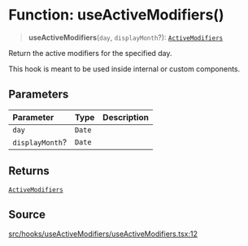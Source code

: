 # Function: useActiveModifiers()

> **useActiveModifiers**(`day`, `displayMonth`?): [`ActiveModifiers`](../type-aliases/ActiveModifiers.md)

Return the active modifiers for the specified day.

This hook is meant to be used inside internal or custom components.

## Parameters

| Parameter | Type | Description |
| :------ | :------ | :------ |
| `day` | `Date` |  |
| `displayMonth`? | `Date` |  |

## Returns

[`ActiveModifiers`](../type-aliases/ActiveModifiers.md)

## Source

[src/hooks/useActiveModifiers/useActiveModifiers.tsx:12](https://github.com/gpbl/react-day-picker/blob/a604fd23887c832117da414a9c63b1b84efb97d9/src/hooks/useActiveModifiers/useActiveModifiers.tsx#L12)
